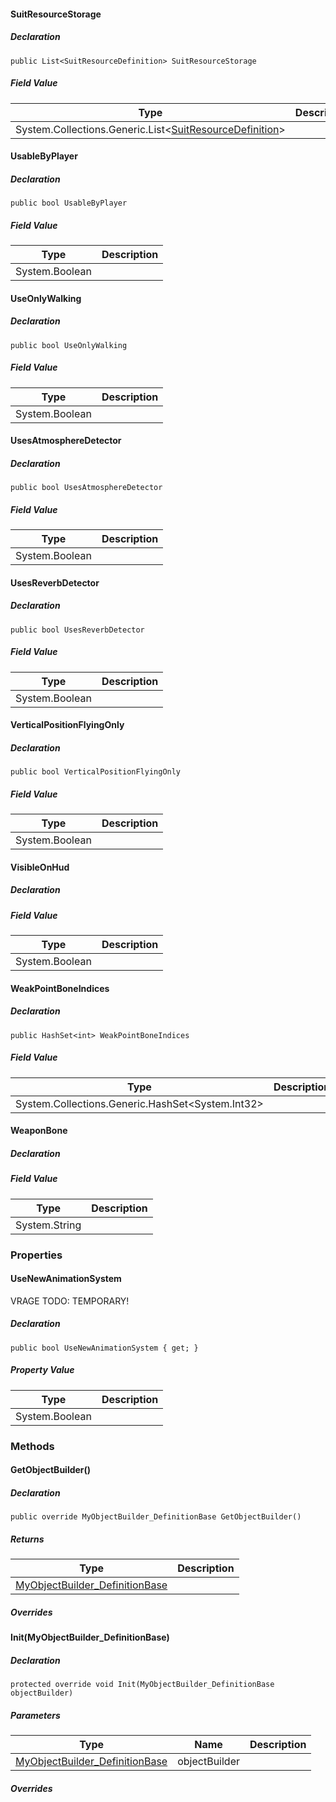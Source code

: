 #### SuitResourceStorage

##### Declaration

```
public List<SuitResourceDefinition> SuitResourceStorage
```

##### Field Value

| Type | Description |
| --- | --- |
| System.Collections.Generic.List<[SuitResourceDefinition](https://keensoftwarehouse.github.io/SpaceEngineersModAPI/api/VRage.Game.SuitResourceDefinition.html)\> |     |

#### UsableByPlayer

##### Declaration

```
public bool UsableByPlayer
```

##### Field Value

| Type | Description |
| --- | --- |
| System.Boolean |     |

#### UseOnlyWalking

##### Declaration

```
public bool UseOnlyWalking
```

##### Field Value

| Type | Description |
| --- | --- |
| System.Boolean |     |

#### UsesAtmosphereDetector

##### Declaration

```
public bool UsesAtmosphereDetector
```

##### Field Value

| Type | Description |
| --- | --- |
| System.Boolean |     |

#### UsesReverbDetector

##### Declaration

```
public bool UsesReverbDetector
```

##### Field Value

| Type | Description |
| --- | --- |
| System.Boolean |     |

#### VerticalPositionFlyingOnly

##### Declaration

```
public bool VerticalPositionFlyingOnly
```

##### Field Value

| Type | Description |
| --- | --- |
| System.Boolean |     |

#### VisibleOnHud

##### Declaration

##### Field Value

| Type | Description |
| --- | --- |
| System.Boolean |     |

#### WeakPointBoneIndices

##### Declaration

```
public HashSet<int> WeakPointBoneIndices
```

##### Field Value

| Type | Description |
| --- | --- |
| System.Collections.Generic.HashSet<System.Int32\> |     |

#### WeaponBone

##### Declaration

##### Field Value

| Type | Description |
| --- | --- |
| System.String |     |

### Properties

#### UseNewAnimationSystem

VRAGE TODO: TEMPORARY!

##### Declaration

```
public bool UseNewAnimationSystem { get; }
```

##### Property Value

| Type | Description |
| --- | --- |
| System.Boolean |     |

### Methods

#### GetObjectBuilder()

##### Declaration

```
public override MyObjectBuilder_DefinitionBase GetObjectBuilder()
```

##### Returns

| Type | Description |
| --- | --- |
| [MyObjectBuilder\_DefinitionBase](https://keensoftwarehouse.github.io/SpaceEngineersModAPI/api/VRage.Game.MyObjectBuilder_DefinitionBase.html) |     |

##### Overrides

#### Init(MyObjectBuilder\_DefinitionBase)

##### Declaration

```
protected override void Init(MyObjectBuilder_DefinitionBase objectBuilder)
```

##### Parameters

| Type | Name | Description |
| --- | --- | --- |
| [MyObjectBuilder\_DefinitionBase](https://keensoftwarehouse.github.io/SpaceEngineersModAPI/api/VRage.Game.MyObjectBuilder_DefinitionBase.html) | objectBuilder |     |

##### Overrides